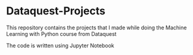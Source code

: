 # Dataquest-Projects

This repository contains the projects that I made while doing the Machine Learning with Python course from Dataquest

The code is written using Jupyter Notebook
